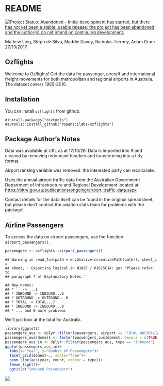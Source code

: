README
================
[![Project Status: Abandoned – Initial development has started, but there has not yet been a stable, usable release; the project has been abandoned and the author(s) do not intend on continuing development.](https://www.repostatus.org/badges/latest/abandoned.svg)](https://www.repostatus.org/#abandoned)

Mathew Ling, Steph de Silva, Maddie Davey, Nicholas Tierney, Adam Gruer
27/10/2017

## Ozflights

Welcome to Ozflights\! Get the data for passenger, aircraft and
international freight movements for both metropolitan and regional
airports in Australia. The dataset covers 1985-2016.

## Installation

You can install `ozflights` from github:

    #install.packages("devtools")
    devtools::install_github("ropenscilabs/ozflights")

## Package Author’s Notes

Data was available at URL as at 17/10/26. Data is imported into R and
cleaned by removing redundant headers and transforming into a tidy
format.

Airport ranking variable was removed: the interested party can
recalculate.

Uses the annual airport traffic data from the Australian Government
Department of Infrastructure and Regional Development located at:
<https://bitre.gov.au/publications/ongoing/airport_traffic_data.aspx>

Contact details for the data itself can be found in the original
spreadsheet, but please don’t contact the aviation stats team for
problems with the package\!

## Airline Passengers

To access the data on airport passengers, use the function
`airport_passengers()`.

``` r
passengers <- ozflights::airport_passengers()
```

    ## Warning in read_fun(path = enc2native(normalizePath(path)), sheet_i =
    ## sheet, : Expecting logical in N1025 / R1025C14: got 'Please refer to
    ## paragraph 7 of Explanatory Notes.'

    ## New names:
    ## * `` -> ...1
    ## * INBOUND -> INBOUND...5
    ## * OUTBOUND -> OUTBOUND...6
    ## * TOTAL -> TOTAL...7
    ## * INBOUND -> INBOUND...8
    ## * ... and 6 more problems

We’ll just look at the total for Australia.

``` r
library(ggplot2)
passengers_aus <- dplyr::filter(passengers, airport == "TOTAL AUSTRALIA")
passengers_aus$domest <- factor(passengers_aus$domest, levels = c(TRUE, FALSE), labels = c("Domestic", "International"))
passengers_aus_in <- dplyr::filter(passengers_aus, type == "inbound")
ggplot(passengers_aus_in)+
  labs(x="Year", y="Number of Passengers")+ 
  facet_grid(domest~., scale="free")+
  geom_line(aes(year, count, colour = type))+
  theme_light()+
  ggtitle("Inbound Passengers")
```

![](README_files/figure-gfm/test-figure-1.png)<!-- -->
